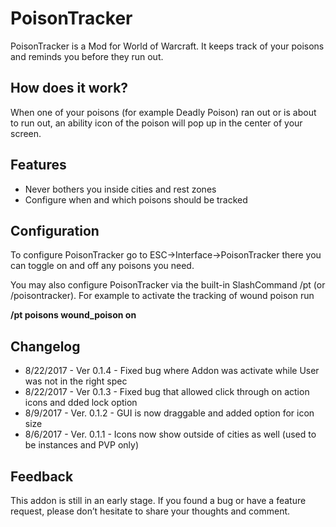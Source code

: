 PoisonTracker
=============

PoisonTracker is a Mod for World of Warcraft. It keeps track of your poisons and reminds you before they run out.


How does it work?
--------------------------------------------------------

<span style="font-weight: 400;">When one of your poisons (for example Deadly Poison) ran out or is about to run out, an ability icon of the poison will pop up in the center of your screen.</span>

 

Features
-----------------------------------------------

-   <span style="font-weight: 400;">Never bothers you inside cities and rest zones</span>
-   <span style="font-weight: 400;">Configure when and which poisons should be tracked</span>

 

Configuration
----------------------------------------------------

To configure PoisonTracker go to ESC-&gt;Interface-&gt;PoisonTracker there you can toggle on and off any poisons you need.


You may also configure PoisonTracker via the built-in SlashCommand /pt (or /poisontracker). For example to activate the tracking of wound poison run

 

**/pt poisons wound\_poison on**

 

Changelog
---------

-   8/22/2017 - Ver 0.1.4 - Fixed bug where Addon was activate while User was not in the right spec
-   8/22/2017 - Ver 0.1.3 - Fixed bug that allowed click through on action icons and dded lock option
-   8/9/2017 - Ver. 0.1.2 - GUI is now draggable and added option for icon size
-   8/6/2017 - Ver. 0.1.1 - Icons now show outside of cities as well (used to be instances and PVP only)

 

Feedback
------------------------------------------------

This addon is still in an early stage. If you found a bug or have a feature request, please don’t hesitate to share your thoughts and comment.
